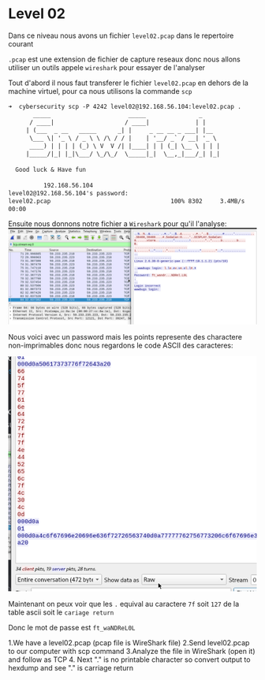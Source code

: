 # **Level 02**

Dans ce niveau nous avons un fichier `level02.pcap` dans le repertoire courant

`.pcap` est une extension de fichier de capture reseaux donc nous allons utiliser un outils appele `wireshark` pour essayer de l'analyser

Tout d'abord il nous faut transferer le fichier `level02.pcap` en dehors de la machine virtuel, pour ca nous utilisons la commande `scp`

```
➜  cybersecurity scp -P 4242 level02@192.168.56.104:level02.pcap . 
	   _____                      _____               _     
	  / ____|                    / ____|             | |    
	 | (___  _ __   _____      _| |     _ __ __ _ ___| |__  
	  \___ \| '_ \ / _ \ \ /\ / / |    | '__/ _` / __| '_ \ 
	  ____) | | | | (_) \ V  V /| |____| | | (_| \__ \ | | |
	 |_____/|_| |_|\___/ \_/\_/  \_____|_|  \__,_|___/_| |_|
                                                        
  Good luck & Have fun

          192.168.56.104 
level02@192.168.56.104's password: 
level02.pcap                                  100% 8302     3.4MB/s   00:00  
```

Ensuite nous donnons notre fichier a `Wireshark` pour qu'il l'analyse:
![Wireshark analyse notre fichier et nous donne cette chaine de caractere: ft_wandr...NDRel.L0L](wireshark1.png)

Nous voici avec un password mais les points represente des charactere non-imprimables donc nous regardons le code ASCII des caracteres:

![wireshark raw data](wireshark2.png)

Maintenant on peux voir que les `.` equival au caractere `7f` soit `127` de la table ascii soit le `cariage return`

Donc le mot de passe est `ft_waNDReL0L`






1.We have a level02.pcap (pcap file is WireShark file)
2.Send level02.pcap to our computer with scp command
3.Analyze the file in WireShark (open it) and follow as TCP
4. Next "." is no printable character so convert output to hexdump and see "." is carriage return
